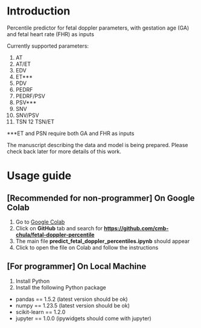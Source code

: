 # Introduction
Percentile predictor for fetal doppler parameters, with gestation age (GA) and fetal heart rate (FHR) as inputs

Currently supported parameters:
1. AT
2. AT/ET
3. EDV
4. ET***
5. PDV
6. PEDRF
7. PEDRF/PSV
8. PSV***
9. SNV
10. SNV/PSV
11. TSN
12 TSN/ET

***ET and PSN require both GA and FHR as inputs

The manuscript describing the data and model is being prepared. Please check back later for more details of this work.

# Usage guide
## [Recommended for non-programmer] On Google Colab
1. Go to [Google Colab](https://colab.research.google.com/)
2. Click on **GitHub** tab and search for **https://github.com/cmb-chula/fetal-doppler-percentile**
3. The main file **predict_fetal_doppler_percentiles.ipynb** should appear
2. Click to open the file on Colab and follow the instructions

## [For programmer] On Local Machine
1. Install Python
2. Install the following Python package
  * pandas == 1.5.2 (latest version should be ok)
  * numpy == 1.23.5 (latest version should be ok)
  * scikit-learn == 1.2.0
  * jupyter == 1.0.0 (ipywidgets should come with jupyter)
